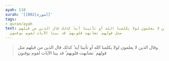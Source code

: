 ```yaml
---
ayah: 118
surah: '[[002|سورة]]'
tags:
- quran/ayah
text: وقال الذين لا يعلمون لولا يكلمنا الله أو تأتينا آية ۗ كذلك قال الذين من قبلهم
  مثل قولهم ۘ تشابهت قلوبهم ۗ قد بينا الآيات لقوم يوقنون
---
```

> وقال الذين لا يعلمون لولا يكلمنا الله أو تأتينا آية ۗ كذلك قال الذين من قبلهم مثل قولهم ۘ تشابهت قلوبهم ۗ قد بينا الآيات لقوم يوقنون
